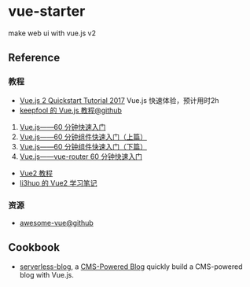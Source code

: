 # vue-starter

make web ui with vue.js v2

## Reference

### 教程

* [Vue.js 2 Quickstart Tutorial 2017](https://codingthesmartway.com/vue-js-2-quickstart-tutorial-2017/) Vue.js 快速体验，预计用时2h
* [keepfool 的 Vue.js 教程@github](https://github.com/keepfool/vue-tutorials)

1. [Vue.js——60 分钟快速入门](http://www.cnblogs.com/keepfool/p/5619070.html)
2. [Vue.js——60 分钟组件快速入门（上篇）](http://www.cnblogs.com/keepfool/p/5625583.html)
3. [Vue.js——60 分钟组件快速入门（下篇）](http://www.cnblogs.com/keepfool/p/5637834.html)
4. [Vue.js——vue-router 60 分钟快速入门](http://www.cnblogs.com/keepfool/p/5690366.html)

* [Vue2 教程](http://www.runoob.com/vue2/vue-tutorial.html)
* [li3huo 的 Vue2 学习笔记](http://wiki.li3huo.com/Vue.js)

### 资源

* [awesome-vue@github](https://github.com/vuejs/awesome-vue)

## Cookbook

* [serverless-blog](./serverless-blog), a [CMS-Powered Blog](https://vuejs.org/v2/cookbook/serverless-blog.html) quickly build a CMS-powered blog with Vue.js.
